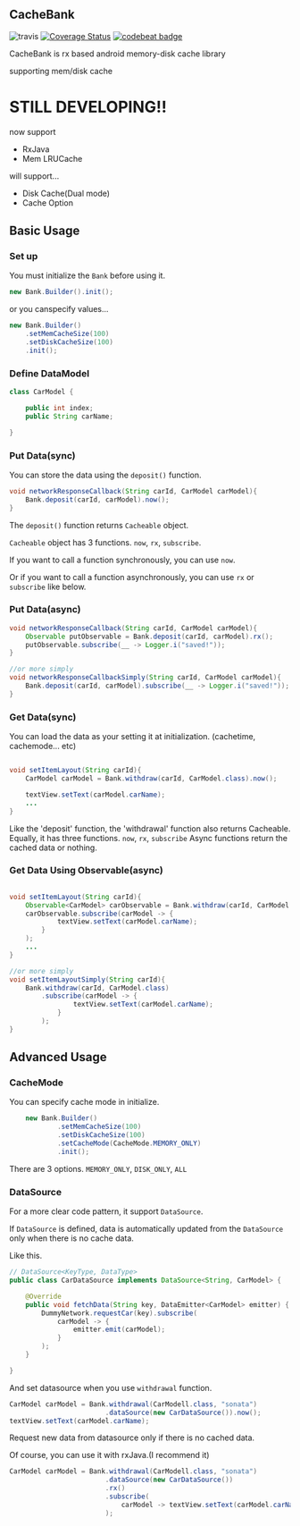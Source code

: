 CacheBank 
---------------

![travis](https://travis-ci.org/JSpiner/CacheBank.svg?branch=master)
[![Coverage Status](https://coveralls.io/repos/github/JSpiner/CacheBank/badge.svg?branch=master)](https://coveralls.io/github/JSpiner/CacheBank?branch=master)
[![codebeat badge](https://codebeat.co/badges/a03172bd-ff9d-4d3b-88ed-29f48a2d8b01)](https://codebeat.co/projects/github-com-jspiner-cachebank-master)

CacheBank is rx based android memory-disk cache library

supporting mem/disk cache

# STILL DEVELOPING!!
now support 
- RxJava
- Mem LRUCache

will support...
- Disk Cache(Dual mode)
- Cache Option

## Basic Usage

### Set up
You must initialize the `Bank` before using it.

```java
new Bank.Builder().init();
```

or you canspecify values...
```java
new Bank.Builder()
    .setMemCacheSize(100)
    .setDiskCacheSize(100)
    .init();
```


### Define DataModel
```java
class CarModel {

    public int index;
    public String carName;

}

```

### Put Data(sync)
You can store the data using the `deposit()` function.

```java
void networkResponseCallback(String carId, CarModel carModel){
    Bank.deposit(carId, carModel).now();
}

```

The `deposit()` function returns `Cacheable` object.

`Cacheable` object has 3 functions. `now`, `rx`, `subscribe`.

If you want to call a function synchronously, you can use `now`.

Or if you want to call a function asynchronously, you can use `rx` or `subscribe` like below.


### Put Data(async)
```java
void networkResponseCallback(String carId, CarModel carModel){
    Observable putObservable = Bank.deposit(carId, carModel).rx();
    putObservable.subscribe(__ -> Logger.i("saved!"));
}

//or more simply
void networkResponseCallbackSimply(String carId, CarModel carModel){
    Bank.deposit(carId, carModel).subscribe(__ -> Logger.i("saved!"));
}

```


### Get Data(sync)
You can load the data as your setting it at initialization. (cachetime, cachemode... etc)

```java

void setItemLayout(String carId){
    CarModel carModel = Bank.withdraw(carId, CarModel.class).now();

    textView.setText(carModel.carName);
    ...
}

```

Like the 'deposit' function, the 'withdrawal' function also returns Cacheable.
Equally, it has three functions. `now`, `rx`, `subscribe`
Async functions return the cached data or nothing.

### Get Data Using Observable(async)
```java

void setItemLayout(String carId){
    Observable<CarModel> carObservable = Bank.withdraw(carId, CarModel.class).rx();
    carObservable.subscribe(carModel -> {
            textView.setText(carModel.carName);
        }
    );
    ...
}

//or more simply
void setItemLayoutSimply(String carId){
    Bank.withdraw(carId, CarModel.class)
        .subscribe(carModel -> {
                textView.setText(carModel.carName);
            }
        );
}

```


## Advanced Usage

### CacheMode
You can specify cache mode in initialize.

```java
    new Bank.Builder()
            .setMemCacheSize(100)
            .setDiskCacheSize(100)
            .setCacheMode(CacheMode.MEMORY_ONLY)
            .init();
```

There are 3 options. `MEMORY_ONLY`, `DISK_ONLY`, `ALL`

### DataSource
For a more clear code pattern, it support `DataSource`.

If `DataSource` is defined, data is automatically updated from the `DataSource` only when there is no cache data.

Like this.

```java
// DataSource<KeyType, DataType>
public class CarDataSource implements DataSource<String, CarModel> {

    @Override
    public void fetchData(String key, DataEmitter<CarModel> emitter) {
        DummyNetwork.requestCar(key).subscribe(
            carModel -> {
                emitter.emit(carModel);
            }
        );
    }

}
```

And set datasource when you use `withdrawal` function.

```java
CarModel carModel = Bank.withdrawal(CarModell.class, "sonata")
                        .dataSource(new CarDataSource()).now();
textView.setText(carModel.carName);
```

Request new data from datasource only if there is no cached data.

Of course, you can use it with rxJava.(I recommend it)

```java
CarModel carModel = Bank.withdrawal(CarModell.class, "sonata")
                        .dataSource(new CarDataSource())
                        .rx()
                        .subscribe(
                            carModel -> textView.setText(carModel.carName)
                        );
```
